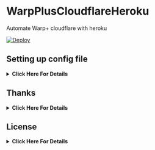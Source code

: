 # WarpPlusCloudflareHeroku

Automate Warp+ cloudflare with heroku

[![Deploy](https://www.herokucdn.com/deploy/button.svg)](https://heroku.com/deploy?template=https://github.com/HuzunluArtemis/WarpPlusCloudflareHeroku)

## Setting up config file
<details>
    <summary><b>Click Here For Details</b></summary><br>
  
- `WARP_ID`: Your warp+ id. Like: `asdf51saf15sa1d-as2d6f26a-31asd-aasd`
- `USE_PROXY`: I dont recommend use proxy mode. `True` or `False`. Default: `False`
- `PROXY_API`: Custom proxy api. Default: `https://api.proxyscrape.com/v2/?request=getproxies&protocol=http&timeout=10000&country=all&ssl=all&anonymity=all`
- `THREAD_COUNT`: Custom thread count for proxy mode. Dont give huge numbers. Your account may get banned. Default: `1000`
- `WAIT_SECS_FOR_NORMAL_MODE`: Waiting seconds between process. Default: `17`

</details>

## Thanks
<details>
    <summary><b>Click Here For Details</b></summary>
    <br>
Thanks to original developer: <a href="https://github.com/teppyboy/warp-plus-cloudflare">teppyboy &  ALIILAPRO</a> 
</details>


## License
<details>
    <summary><b>Click Here For Details</b></summary>
  <br>
  <a href="https://www.gnu.org/licenses/gpl-3.0.en.html">
  <img src="https://www.gnu.org/graphics/gplv3-127x51.png" alt="GNU GPLv3 Image">
</a>
<br><br>
WarpPlusCloudflareHeroku is Free Software: You can use, study share and improve it at your
will. Specifically you can redistribute and/or modify it under the terms of the 
  <a href="https://www.gnu.org/licenses/gpl.html">GNU General Public License</a> 
  as published by the Free Software Foundation, either version 3 of the License, 
  or (at your option) any later version.
</details>
